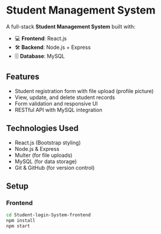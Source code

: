 # Student Management System

A full-stack **Student Management System** built with:

- 💻 **Frontend**: React.js
- 🛠 **Backend**: Node.js + Express
- 🗄 **Database**: MySQL

## Features

- Student registration form with file upload (profile picture)
- View, update, and delete student records
- Form validation and responsive UI
- RESTful API with MySQL integration

## Technologies Used

- React.js (Bootstrap styling)
- Node.js & Express
- Multer (for file uploads)
- MySQL (for data storage)
- Git & GitHub (for version control)

## Setup

### Frontend
```bash
cd Student-login-System-frontend
npm install
npm start

